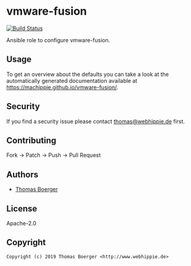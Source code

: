 # vmware-fusion

[![Build Status](https://cloud.drone.io/api/badges/machippie/vmware-fusion/status.svg)](https://cloud.drone.io/machippie/vmware-fusion)

Ansible role to configure vmware-fusion.

## Usage

To get an overview about the defaults you can take a look at the automatically generated documentation available at https://machippie.github.io/vmware-fusion/.

## Security

If you find a security issue please contact thomas@webhippie.de first.


## Contributing

Fork -> Patch -> Push -> Pull Request


## Authors

* [Thomas Boerger](https://github.com/tboerger)


## License

Apache-2.0


## Copyright

```
Copyright (c) 2019 Thomas Boerger <http://www.webhippie.de>
```
